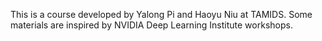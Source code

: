 
This is a course developed by Yalong Pi and Haoyu Niu at TAMIDS. Some materials are inspired by NVIDIA Deep Learning Institute workshops. 
